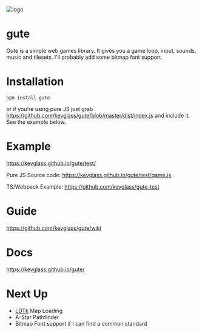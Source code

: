 ![logo](https://kevglass.github.io/gute/test/logo.png)

# gute

Gute is a simple web games library. It gives you a game loop, input, sounds, music and tilesets. I'll probably add some bitmap font support. 


# Installation

```npm install gute```

or if you're using pure JS just grab https://github.com/kevglass/gute/blob/master/dist/index.js and include it. See the example below.

# Example

https://kevglass.github.io/gute/test/

Pure JS Source code: https://kevglass.github.io/gute/test/game.js

TS/Webpack Example: https://github.com/kevglass/gute-test

# Guide

https://github.com/kevglass/gute/wiki

# Docs

https://kevglass.github.io/gute/

# Next Up

* [LDTk](https://ldtk.io/) Map Loading
* A-Star Pathfinder 
* Bitmap Font support if I can find a common standard

